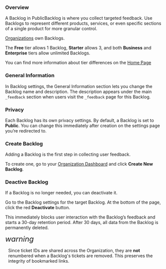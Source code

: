### Overview

A Backlog in PublicBacklog is where you collect targeted feedback. Use Backlogs to represent different products, services, or even specific sections of a single product for more granular control.


[Organizations]() own Backlogs. 

The **Free** tier allows 1 Backlog, **Starter** allows 3, and both **Business** and **Enterprise** tiers allow unlimited Backlogs.

You can find more information about tier differences on the [Home Page](https://www.publicbacklog.com/)

### General Information

In Backlog settings, the General Information section lets you change the Backlog name and description. The description appears under the main `_feedback` section when users visit the `_feedback` page for this Backlog.


### Privacy

Each Backlog has its own privacy settings. By default, a Backlog is set to **Public**. You can change this immediately after creation on the settings page you’re redirected to.


### Create Backlog

Adding a Backlog is the first step in collecting user feedback.

To create one, go to your [Organization Dashboard]() and click **Create New Backlog**.

### Deactive Backlog

If a Backlog is no longer needed, you can deactivate it.

Go to the Backlog settings for the target Backlog. At the bottom of the page, click the red **Deactivate** button.

This immediately blocks user interaction with the Backlog’s feedback and starts a 30-day retention period. After 30 days, all data from the Backlog is permanently deleted.


<div class="pb-warning">
    <i class="material-icons" style="font-size: 24px;">warning</i>
    <p style="margin-left: 10px;">
        Since ticket IDs are shared across the Organization, they are <strong>not</strong> renumbered when a Backlog's tickets are removed. This preserves the integrity of bookmarked links.
   </p> 
</div>